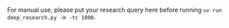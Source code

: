 For manual use, please put your research query here before running `uv run deep_research.py -m -tc 1000`.